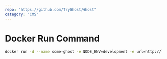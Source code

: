 ```yaml
---
repo: "https://github.com/TryGhost/Ghost"
category: "CMS"
---
```


# Docker Run Command

```bash
docker run -d --name some-ghost -e NODE_ENV=development -e url=http://localhost:3001 -p 3001:3001 ghost:latest
```

